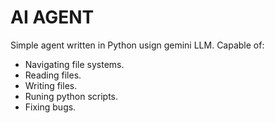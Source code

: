 # AI AGENT
Simple agent written in Python usign gemini LLM.
Capable of:
  - Navigating file systems.
  - Reading files.
  - Writing files.
  - Runing python scripts.
  - Fixing bugs.
